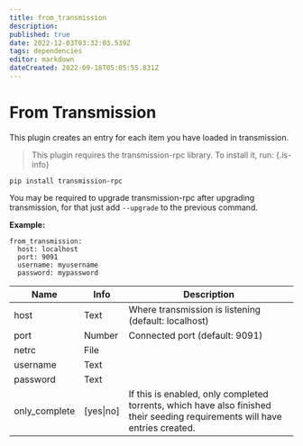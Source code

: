 ```yaml
---
title: from_transmission
description: 
published: true
date: 2022-12-03T03:32:03.539Z
tags: dependencies
editor: markdown
dateCreated: 2022-09-18T05:05:55.831Z
---
```


# From Transmission
This plugin creates an entry for each item you have loaded in transmission.

> This plugin requires the transmission-rpc library. To install it, run:
{.is-info}

```
pip install transmission-rpc
```

You may be required to upgrade transmission-rpc after upgrading transmission, for that just add `--upgrade` to the previous command.
</div>

**Example:**

```
from_transmission:
  host: localhost
  port: 9091
  username: myusername
  password: mypassword
```


| **Name** | **Info** | **Description** |
| --- | --- | --- |
| host | Text | Where transmission is listening (default: localhost) |
| port | Number | Connected port (default: 9091) |
| netrc | File |  |
| username | Text |  |
| password | Text |  |
| only_complete | [yes\|no] | If this is enabled, only completed torrents, which have also finished their seeding requirements will have entries created. |
